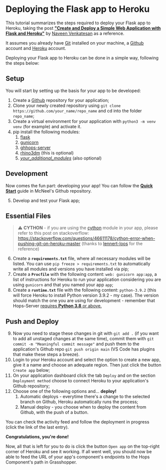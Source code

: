 # Deploying the Flask app to Heroku

This tutorial summarizes the steps required to deploy your Flask app to Heroku, taking the post [**"Create and Deploy a Simple Web Application with Flask and Heroku"**](https://towardsdatascience.com/create-and-deploy-a-simple-web-application-with-flask-and-heroku-103d867298eb) by [Naveen Venkatesan](https://naveenvenkatesan.medium.com/?source=post_page-----103d867298eb--------------------------------) as a reference.

It assumes you already have [Git](https://git-scm.com/) installed on your machine, a [Github](https://github.com/) account and [Heroku](https://www.heroku.com/) account.

Deploying your Flask app to Heroku can be done in a simple way, following the steps below:

## Setup

You will start by setting up the basis for your app to be developed:

1. Create a [Github](https://github.com/) repository for your application;
2. Clone your newly created repository using `git clone https://github.com/your_name/repo_name` and cd into the folder `repo_name`;
3. Create a virtual environment for your application with `python3 -m venv venv` (for example) and activate it.
4. pip install the following modules:
   1. [flask](https://palletsprojects.com/p/flask/)
   2. [gunicorn](https://gunicorn.org/)
   3. [ghhops-server](https://github.com/mcneel/compute.rhino3d/tree/master/src/ghhops-server-py)
   4. [rhino3dm](https://www.rhino3d.com/features/rhino3dm/) (this is optional)
   5. [*your_additional_modules*](https://pypi.org/) (also optional)

## Development

Now comes the fun part: developing your app! You can follow the [**Quick Start**](https://github.com/mcneel/compute.rhino3d/tree/master/src/ghhops-server-py#quick-start) guide in McNeel's Github repository.

5. Develop and test your Flask app;

## Essential Files

> :warning: **CYTHON** - if you are using the [cython](https://cython.org/) module in your app, please refer to this post on stackoverflow: <https://stackoverflow.com/questions/46611178/cython-error-when-pushing-git-on-heroku-master> (thanks to [lennert-loos](https://github.com/lennert-loos) for the reference)

6. Create a **`requirements.txt`** file, where all necessary modules will be listed. You can use `pip freeze > requirements.txt` to automatically write all modules and versions you have installed via pip;
7. Create a **`Procfile`** with the following content: `web: gunicorn app:app`, a list of instructions for Heroku to run your application considering you are using `gunicorn` and that you named your app `app`;
8. Create a **`runtime.txt`** file with the following content: `python-3.9.2` (this will force Heroku to install Python version 3.9.2 - my case). The version should match the one you are using for development - remember that Hops-Server [requires **Python 3.8** or above.](https://discourse.mcneel.com/t/create-cpython-components-using-hops-in-grasshopper/120517)

## Push and Deploy

9. Now you need to stage these changes in git with `git add .` (if you want to add all unstaged changes at the same time), commit them with `git commit -m "Meaningful commit message"` and push them to the application's Github repo `git push origin main` (VS Code has plugins that make these steps a breeze).
10. Login to your Heroku account and select the option to create a new app, give it a name and choose an adequate region. Then just click the button `Create app` below;
11. On your application dashboard click the tab `Deploy` and on the section `Deployment method` choose to connect Heroku to your application's Github repository;
12. Choose one of the following options and... **deploy!**
    1. Automatic deploys - everytime there's a change to the selected branch on Github, Heroku automatically runs the process;
    2. Manual deploy - you choose when to deploy the content from Github, with the push of a button.

You can check the activity feed and follow the deployment in progress (click the link of the last entry).

**Congratulations, you're done!**

Now, all that is left for you to do is click the button `Open app` on the top-right corner of Heroku and see it working. If all went well, you should now be able to feed the URL of your app's component's endpoints to the Hops Component's path in Grasshopper.
